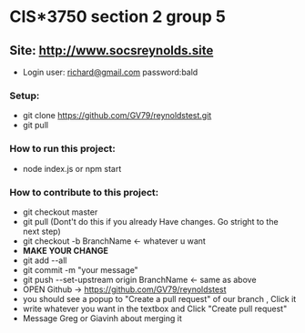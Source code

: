 # CIS*3750 section 2 group 5

## Site: http://www.socsreynolds.site
  * Login user: richard@gmail.com password:bald

  ### Setup:
 * git clone https://github.com/GV79/reynoldstest.git
 * git pull
 
 ### How to run this project:
 * node index.js or npm start
 
 ### How to contribute to this project:
 * git checkout master
 * git pull (Dont't do this if you already Have changes. Go stright to the next step)
 * git checkout -b BranchName       <- whatever u want
 * **MAKE YOUR CHANGE**
 * git add --all
 * git commit -m "your message"
 * git push --set-upstream origin BranchName        <- same as above
 * OPEN Github -> https://github.com/GV79/reynoldstest
 * you should see a popup to "Create a pull request" of our branch , Click it
 * write whatever you want in the textbox and Click "Create pull request"
 * Message Greg or Giavinh about merging it 
 
